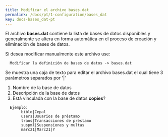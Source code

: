 ```yaml
---
title: Modificar el archivo bases.dat
permalink: /docs/pt/1-configuration/bases_dat
key: docs-bases_dat-pt
---
```


El archivo **bases.dat** contiene la lista de bases de datos disponibles y generalmente se altera en forma automática en el proceso de creación y eliminación de bases de datos.

Si desea modificar manualmente este archivo use:

```
  Modificar la definición de bases de datos -> bases.dat

```

Se muestra una caja de texto para editar el archivo bases.dat el cual tiene 3 parámetros separados por '\|'

1. Nombre de la base de datos
2. Descripción de la base de datos
3. Está vinculada con la base de datos **copies**?

```
  Ejemplo:
       biblo|Cepal
       users|Usuarios de préstamo
       trans|Transacciones de préstamo
       suspml|Suspensiones y multas
       marc21|Marc21|Y
```